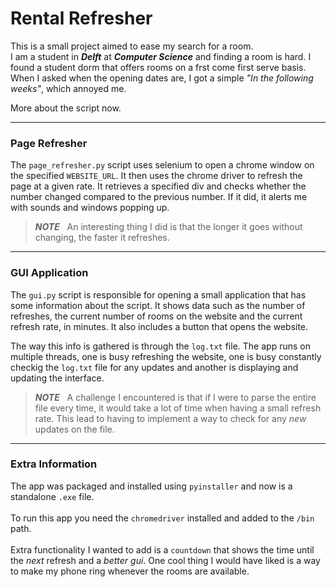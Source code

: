 # Rental Refresher
This is a small project aimed to ease my search for a room.
<br>
I am a student in ***Delft*** at ***Computer Science*** and finding a room is hard. 
I found a student dorm that offers rooms on a frst come first serve basis. When I asked when the opening dates are, I got a simple *"In the following weeks"*, which annoyed me. 

More about the script now. 

<hr>

### Page Refresher

The `page_refresher.py` script uses selenium to open a chrome window on the specified `WEBSITE_URL`. It then uses the chrome driver to refresh the page at a given rate. It retrieves a specified div and checks whether the number changed compared to the previous number. If it did, it alerts me with sounds and windows popping up.

> ***NOTE*** &nbsp; An interesting thing I did is that the longer it goes without changing, the faster it refreshes.

<hr>

### GUI Application

The `gui.py` script is responsible for opening a small application that has some information about the script. It shows data such as the number of refreshes, the current number of rooms on the website and the current refresh rate, in minutes. It also includes a button that opens the website. 

The way this info is gathered is through the `log.txt` file. The app runs on multiple threads, one is busy refreshing the website, one is busy constantly checkig the `log.txt` file for any updates and another is displaying and updating the interface. 

> ***NOTE*** &nbsp; A challenge I encountered is that if I were to parse the entire file every time, it would take a lot of time when having a small refresh rate. This lead to having to implement a way to check for any *new* updates on the file. 

<hr>

### Extra Information

The app was packaged and installed using `pyinstaller` and now is a standalone `.exe` file. 
<br>
<br>
To run this app you need the `chromedriver` installed and added to the `/bin` path.
<br>
<br>
Extra functionality I wanted to add is a `countdown` that shows the time until the *next* refresh and a *better gui*. One cool thing I would have liked is a way to make my phone ring whenever the rooms are available.